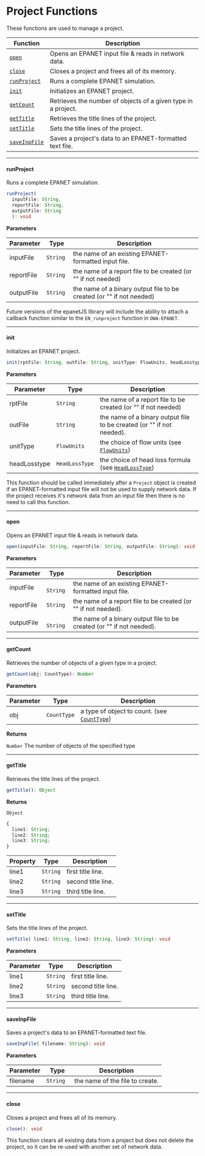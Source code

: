 # Project Functions

These functions are used to manage a project.

| Function                                            | Description                                                   |
| --------------------------------------------------- | ------------------------------------------------------------- |
| <a href="#open"><code>open</code></a>               | Opens an EPANET input file & reads in network data.           |
| <a href="#close"><code>close</code></a>             | Closes a project and frees all of its memory.                 |
| <a href="#runproject"><code>runProject</code></a>   | Runs a complete EPANET simulation.                            |
| <a href="#init"><code>init</code></a>               | Initializes an EPANET project.                                |
| <a href="#getcount"><code>getCount</code></a>       | Retrieves the number of objects of a given type in a project. |
| <a href="#gettitle"><code>getTitle</code></a>       | Retrieves the title lines of the project.                     |
| <a href="#settitle"><code>setTitle</code></a>       | Sets the title lines of the project.                          |
| <a href="#saveinpfile"><code>saveInpFile</code></a> | Saves a project's data to an EPANET-formatted text file.      |

---

#### runProject

Runs a complete EPANET simulation.

```typescript
runProject(
  inputFile: String,
  reportFile: String,
  outputFile: String
  ): void
```

**Parameters**

| Parameter  | Type                 | Description                                                          |
| ---------- | -------------------- | -------------------------------------------------------------------- |
| inputFile  | <code>String </code> | the name of an existing EPANET-formatted input file.                 |
| reportFile | <code>String </code> | the name of a report file to be created (or "" if not needed)        |
| outputFile | <code>String </code> | the name of a binary output file to be created (or "" if not needed) |

Future versions of the epanetJS library will include the ability to attach a callback function similar to the <code>EN_runproject</code> function in `OWA-EPANET`.

---

#### init

Initializes an EPANET project.

```typescript
init(rptFile: String, outFile: String, unitType: FlowUnits, headLosstype: HeadLossType): void
```

**Parameters**

| Parameter    | Type                      | Description                                                                                                    |
| ------------ | ------------------------- | -------------------------------------------------------------------------------------------------------------- |
| rptFile      | <code>String</code>       | the name of a report file to be created (or "" if not needed)                                                  |
| outFile      | <code>String</code>       | the name of a binary output file to be created (or "" if not needed).                                          |
| unitType     | <code>FlowUnits</code>    | the choice of flow units (see <a href="../enumerated-types#flowunits"><code>FlowUnits</code></a>)              |
| headLosstype | <code>HeadLossType</code> | the choice of head loss formula (see <a href="../enumerated-types#headlosstype"><code>HeadLossType</code></a>) |

This function should be called immediately after a `Project` object is created if an EPANET-formatted input file will not be used to supply network data. If the project receives it's network data from an input file then there is no need to call this function.

---

#### open

Opens an EPANET input file & reads in network data.

```typescript
open(inputFile: String, reportFile: String, outputFile: String): void
```

**Parameters**

| Parameter  | Type                 | Description                                                           |
| ---------- | -------------------- | --------------------------------------------------------------------- |
| inputFile  | <code> String</code> | the name of an existing EPANET-formatted input file.                  |
| reportFile | <code>String </code> | the name of a report file to be created (or "" if not needed).        |
| outputFile | <code> String</code> | the name of a binary output file to be created (or "" if not needed). |

---

#### getCount

Retrieves the number of objects of a given type in a project.

```typescript
getCount(obj: CountType): Number
```

**Parameters**

| Parameter | Type                   | Description                                                                                         |
| --------- | ---------------------- | --------------------------------------------------------------------------------------------------- |
| obj       | <code>CountType</code> | a type of object to count. (see <a href="../enumerated-types#counttype"><code>CountType</code></a>) |

**Returns**

<code>Number</code>
The number of objects of the specified type

---

#### getTitle

Retrieves the title lines of the project.

```typescript
getTitle(): Object
```

**Returns**

<code>Object</code>

```typescript
{
  line1: String;
  line2: String;
  line3: String;
}
```

| Property | Type                | Description        |
| -------- | ------------------- | ------------------ |
| line1    | <code>String</code> | first title line.  |
| line2    | <code>String</code> | second title line. |
| line3    | <code>String</code> | third title line.  |

---

#### setTitle

Sets the title lines of the project.

```typescript
setTitle( line1: String, line2: String, line3: String): void
```

**Parameters**

| Parameter | Type                | Description        |
| --------- | ------------------- | ------------------ |
| line1     | <code>String</code> | first title line.  |
| line2     | <code>String</code> | second title line. |
| line3     | <code>String</code> | third title line.  |

---

#### saveInpFile

Saves a project's data to an EPANET-formatted text file.

```typescript
saveInpFile( filename: String): void
```

**Parameters**

| Parameter | Type                 | Description                     |
| --------- | -------------------- | ------------------------------- |
| filename  | <code>String </code> | the name of the file to create. |

---

#### close

Closes a project and frees all of its memory.

```typescript
close(): void
```

This function clears all existing data from a project but does not delete the project, so it can be re-used with another set of network data.
